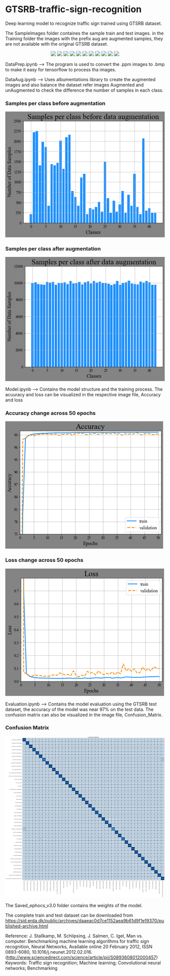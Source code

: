 # GTSRB-traffic-sign-recognition
Deep learning model to recognize traffic sign trained using GTSRB dataset.

The SampleImages folder containes the sample train and test images. in the Training folder the images with the prefix aug are augmented samples, they are not available with the
original GTSRB dataset.

<p align="center">
  <img src="https://benchmark.ini.rub.de/material/0.png" />
  <img src="https://benchmark.ini.rub.de/material/1.png" />
  <img src="https://benchmark.ini.rub.de/material/2.png" />
  <img src="https://benchmark.ini.rub.de/material/3.png" />
  <img src="https://benchmark.ini.rub.de/material/4.png" />
  <img src="https://benchmark.ini.rub.de/material/5.png" />
  <img src="https://benchmark.ini.rub.de/material/6.png" />
  <img src="https://benchmark.ini.rub.de/material/7.png" />
  <img src="https://benchmark.ini.rub.de/material/8.png" />
  <img src="https://benchmark.ini.rub.de/material/9.png" />
  <img src="https://benchmark.ini.rub.de/material/10.png" />
</p>
  
DataPrep.ipynb --> The program is used to convert the .ppm images to .bmp to make it easy for tensorflow to process tha images.

DataAug.ipynb --> Uses albumentations library to create the augmented images and also balance the dataset refer images Augmented and unAugmented to check the difference the
number of samples in each class.

### Samples per class before augmentation
![Samples per class before augmentation](/UnAugmented.png)

### Samples per class after augmentation
![Samples per class after augmentation](/Augmented.png)

Model.ipynb --> Contains the model structure and the training process. The acuuracy and loss can be visualized in the respective image file, Accuracy and loss
### Accuracy change across 50 epochs
![Accuracy](/Accuracy.png)
### Loss change across 50 epochs
![Loss](/loss.png)

Evaluation.ipynb --> Contains the model evaluation using the GTSRB test dataset, the accuracy of the model was near 97% on the test data. The confusion matrix can also be
visualized in the image file, Confusion_Matrix.
### Confusion Matrix
![Confusion Matrix](/Confusion_Matrix.png)

The Saved_ephocs_v3.0 folder contains the weights of the model.

The complete train and test dataset can be downloaded from https://sid.erda.dk/public/archives/daaeac0d7ce1152aea9b61d9f1e19370/published-archive.html

Reference:
J. Stallkamp, M. Schlipsing, J. Salmen, C. Igel, Man vs. computer: Benchmarking machine learning algorithms for traffic sign recognition, Neural Networks, Available online 20 February 2012, ISSN 0893-6080, 10.1016/j.neunet.2012.02.016. (http://www.sciencedirect.com/science/article/pii/S0893608012000457) Keywords: Traffic sign recognition; Machine learning; Convolutional neural networks; Benchmarking
